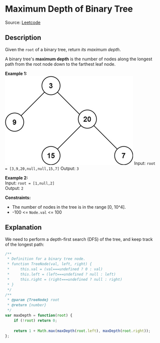 # Maximum Depth of Binary Tree
Source: [Leetcode](https://leetcode.com/problems/maximum-depth-of-binary-tree/)

## Description
Given the `root` of a binary tree, return *its maximum depth*.

A binary tree's **maximum depth** is the number of nodes along the longest path from the root node down to the farthest leaf node.

**Example 1:**  
![Example 1](tmp-tree.jpg)
Input: `root = [3,9,20,null,null,15,7]`
Output: `3`  

**Example 2:**  
Input: `root = [1,null,2]`  
Output: `2`

**Constraints:**  
- The number of nodes in the tree is in the range [0, 10^4].
- -100 <= `Node.val` <= 100

## Explanation
We need to perform a depth-first search (DFS) of the tree, and keep track of the longest path:

```javascript
/**
 * Definition for a binary tree node.
 * function TreeNode(val, left, right) {
 *     this.val = (val===undefined ? 0 : val)
 *     this.left = (left===undefined ? null : left)
 *     this.right = (right===undefined ? null : right)
 * }
 */
/**
 * @param {TreeNode} root
 * @return {number}
 */
var maxDepth = function(root) {
    if (!root) return 0;
    
    return 1 + Math.max(maxDepth(root.left), maxDepth(root.right));
};
```